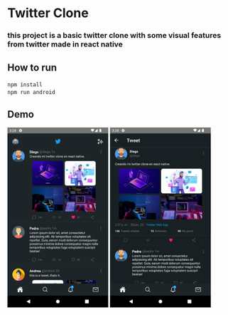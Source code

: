 # Twitter Clone

### this project is a basic twitter clone with some visual features from twitter made in react native

## How to run

```bash
npm install
npm run android
```

## Demo

<img src="md-assets/1.png" style="height: 40%; width:45%;"/>
<img src="md-assets/2.png" style="height: 40%; width:45%;"/>
